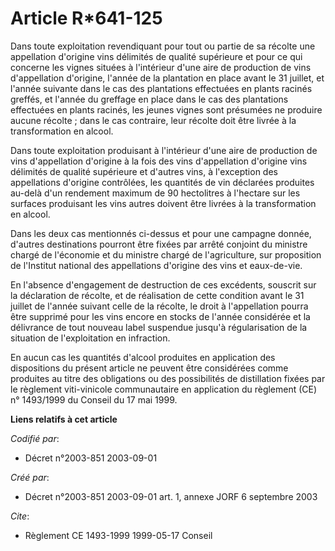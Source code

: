 # Article R*641-125

Dans toute exploitation revendiquant pour tout ou partie de sa récolte une appellation d'origine vins délimités de qualité
supérieure et pour ce qui concerne les vignes situées à l'intérieur d'une aire de production de vins d'appellation d'origine,
l'année de la plantation en place avant le 31 juillet, et l'année suivante dans le cas des plantations effectuées en plants
racinés greffés, et l'année du greffage en place dans le cas des plantations effectuées en plants racinés, les jeunes vignes
sont présumées ne produire aucune récolte ; dans le cas contraire, leur récolte doit être livrée à la transformation en
alcool.

Dans toute exploitation produisant à l'intérieur d'une aire de production de vins d'appellation d'origine à la fois des vins
d'appellation d'origine vins délimités de qualité supérieure et d'autres vins, à l'exception des appellations d'origine
contrôlées, les quantités de vin déclarées produites au-delà d'un rendement maximum de 90 hectolitres à l'hectare sur les
surfaces produisant les vins autres doivent être livrées à la transformation en alcool.

Dans les deux cas mentionnés ci-dessus et pour une campagne donnée, d'autres destinations pourront être fixées par arrêté
conjoint du ministre chargé de l'économie et du ministre chargé de l'agriculture, sur proposition de l'Institut national des
appellations d'origine des vins et eaux-de-vie.

En l'absence d'engagement de destruction de ces excédents, souscrit sur la déclaration de récolte, et de réalisation de cette
condition avant le 31 juillet de l'année suivant celle de la récolte, le droit à l'appellation pourra être supprimé pour les
vins encore en stocks de l'année considérée et la délivrance de tout nouveau label suspendue jusqu'à régularisation de la
situation de l'exploitation en infraction.

En aucun cas les quantités d'alcool produites en application des dispositions du présent article ne peuvent être considérées
comme produites au titre des obligations ou des possibilités de distillation fixées par le règlement viti-vinicole
communautaire en application du règlement (CE) n° 1493/1999 du Conseil du 17 mai 1999.

**Liens relatifs à cet article**

_Codifié par_:

  - Décret n°2003-851 2003-09-01

_Créé par_:

  - Décret n°2003-851 2003-09-01 art. 1, annexe JORF 6 septembre 2003

_Cite_:

  - Règlement CE 1493-1999 1999-05-17 Conseil
